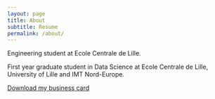 ```yaml
---
layout: page
title: About
subtitle: Resume
permalink: /about/
---
```


Engineering student at Ecole Centrale de Lille.


First year graduate student in Data Science at Ecole Centrale de Lille, University of Lille and IMT Nord-Europe.

[Download my business card](https://github.com/OlitHub/BusinessCard/releases/download/v1.4/card.pdf "download")
